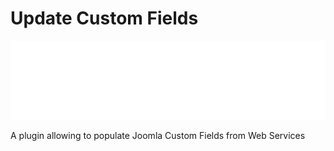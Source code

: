 # Update Custom Fields

![Banner](./banner.svg)

A plugin allowing to populate Joomla Custom Fields from Web Services

